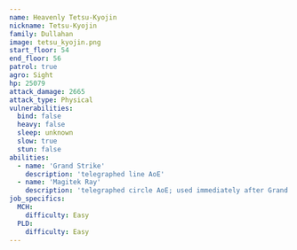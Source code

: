 ```yaml
---
name: Heavenly Tetsu-Kyojin
nickname: Tetsu-Kyojin
family: Dullahan
image: tetsu_kyojin.png
start_floor: 54
end_floor: 56
patrol: true
agro: Sight
hp: 25079
attack_damage: 2665
attack_type: Physical
vulnerabilities:
  bind: false
  heavy: false
  sleep: unknown
  slow: true
  stun: false
abilities:
  - name: 'Grand Strike'
    description: 'telegraphed line AoE'
  - name: 'Magitek Ray'
    description: 'telegraphed circle AoE; used immediately after Grand Strike'
job_specifics:
  MCH:
    difficulty: Easy
  PLD:
    difficulty: Easy
---
```

